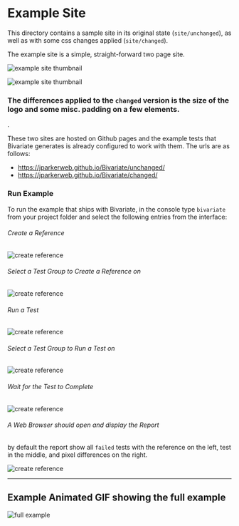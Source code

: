 # Example Site

This directory contains a sample site in its original state (`site/unchanged`), as well as with some css changes applied (`site/changed`).

The example site is a simple, straight-forward two page site.  

![example site thumbnail](./img/site-thumbnail.png)  

![example site thumbnail](./img/site-thumbnail-2.png)  


### The differences applied to the `changed` version is the **size** of the logo and some misc. **padding** on a few elements.  
.

These two sites are hosted on Github pages and the example tests that Bivariate generates is already configured to work with them.  The urls are as follows:

* https://jparkerweb.github.io/Bivariate/unchanged/
* https://jparkerweb.github.io/Bivariate/changed/



### Run Example

To run the example that ships with Bivariate, in the console type `bivariate` from your project folder and select the following entries from the interface:

###### Create a Reference
![create reference](./img/console-create-reference.png)  

###### Select a Test Group to Create a Reference on
![create reference](./img/console-create-reference--test-group.png)

###### Run a Test
![create reference](./img/console-run-test.png)

###### Select a Test Group to Run a Test on
![create reference](./img/console-run-test--test-group.png)

###### Wait for the Test to Complete
![create reference](./img/console-opening-report.png)

###### A Web Browser should open and display the Report
by default the report show all `failed` tests with the reference on the left, test in the middle, and pixel differences on the right.  

![create reference](./img/report.png)


----
## Example Animated GIF showing the full example

![full example](./img/example-run.gif)